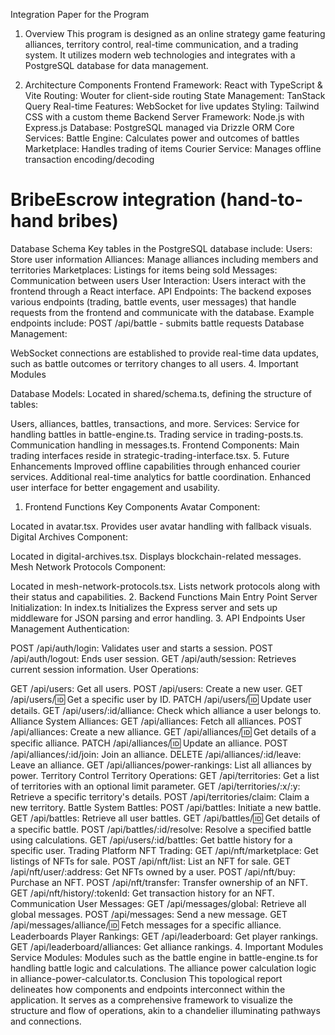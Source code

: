 Integration Paper for the Program
1. Overview
This program is designed as an online strategy game featuring alliances, territory control, real-time communication, and a trading system. It utilizes modern web technologies and integrates with a PostgreSQL database for data management.

2. Architecture Components
Frontend
Framework: React with TypeScript & Vite
Routing: Wouter for client-side routing
State Management: TanStack Query
Real-time Features: WebSocket for live updates
Styling: Tailwind CSS with a custom theme
Backend
Server Framework: Node.js with Express.js
Database: PostgreSQL managed via Drizzle ORM
Core Services:
Battle Engine: Calculates power and outcomes of battles
Marketplace: Handles trading of items
Courier Service: Manages offline transaction encoding/decoding

# BribeEscrow integration (hand-to-hand bribes)

Database Schema
Key tables in the PostgreSQL database include:
Users: Store user information
Alliances: Manage alliances including members and territories
Marketplaces: Listings for items being sold
Messages: Communication between users
User Interaction:
Users interact with the frontend through a React interface.
API Endpoints:
The backend exposes various endpoints (trading, battle events, user messages) that handle requests from the frontend and communicate with the database.
Example endpoints include:
POST /api/battle - submits battle requests
Database Management:

WebSocket connections are established to provide real-time data updates, such as battle outcomes or territory changes to all users.
4. Important Modules

Database Models: Located in shared/schema.ts, defining the structure of tables:

Users, alliances, battles, transactions, and more.
Services:
Service for handling battles in battle-engine.ts.
Trading service in trading-posts.ts.
Communication handling in messages.ts.
Frontend Components:
Main trading interfaces reside in strategic-trading-interface.tsx.
5. Future Enhancements
Improved offline capabilities through enhanced courier services.
Additional real-time analytics for battle coordination.
Enhanced user interface for better engagement and usability.

1. Frontend Functions
Key Components
Avatar Component:

Located in avatar.tsx.
Provides user avatar handling with fallback visuals.
Digital Archives Component:

Located in digital-archives.tsx.
Displays blockchain-related messages.
Mesh Network Protocols Component:

Located in mesh-network-protocols.tsx.
Lists network protocols along with their status and capabilities.
2. Backend Functions
Main Entry Point
Server Initialization:
In index.ts
Initializes the Express server and sets up middleware for JSON parsing and error handling.
3. API Endpoints
User Management
Authentication:

POST /api/auth/login: Validates user and starts a session.
POST /api/auth/logout: Ends user session.
GET /api/auth/session: Retrieves current session information.
User Operations:

GET /api/users: Get all users.
POST /api/users: Create a new user.
GET /api/users/:id: Get a specific user by ID.
PATCH /api/users/:id: Update user details.
GET /api/users/:id/alliance: Check which alliance a user belongs to.
Alliance System
Alliances:
GET /api/alliances: Fetch all alliances.
POST /api/alliances: Create a new alliance.
GET /api/alliances/:id: Get details of a specific alliance.
PATCH /api/alliances/:id: Update an alliance.
POST /api/alliances/:id/join: Join an alliance.
DELETE /api/alliances/:id/leave: Leave an alliance.
GET /api/alliances/power-rankings: List all alliances by power.
Territory Control
Territory Operations:
GET /api/territories: Get a list of territories with an optional limit parameter.
GET /api/territories/:x/:y: Retrieve a specific territory's details.
POST /api/territories/claim: Claim a new territory.
Battle System
Battles:
POST /api/battles: Initiate a new battle.
GET /api/battles: Retrieve all user battles.
GET /api/battles/:id: Get details of a specific battle.
POST /api/battles/:id/resolve: Resolve a specified battle using calculations.
GET /api/users/:id/battles: Get battle history for a specific user.
Trading Platform
NFT Trading:
GET /api/nft/marketplace: Get listings of NFTs for sale.
POST /api/nft/list: List an NFT for sale.
GET /api/nft/user/:address: Get NFTs owned by a user.
POST /api/nft/buy: Purchase an NFT.
POST /api/nft/transfer: Transfer ownership of an NFT.
GET /api/nft/history/:tokenId: Get transaction history for an NFT.
Communication
User Messages:
GET /api/messages/global: Retrieve all global messages.
POST /api/messages: Send a new message.
GET /api/messages/alliance/:id: Fetch messages for a specific alliance.
Leaderboards
Player Rankings:
GET /api/leaderboard: Get player rankings.
GET /api/leaderboard/alliances: Get alliance rankings.
4. Important Modules
Service Modules:
Modules such as the battle engine in battle-engine.ts for handling battle logic and calculations.
The alliance power calculation logic in alliance-power-calculator.ts.
Conclusion
This topological report delineates how components and endpoints interconnect within the application. It serves as a comprehensive framework to visualize the structure and flow of operations, akin to a chandelier illuminating pathways and connections.
